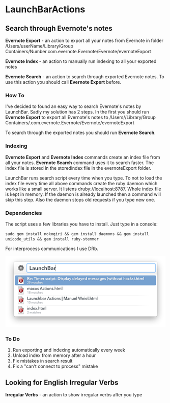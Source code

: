 LaunchBarActions
================

## Search through Evernote's notes

**Evernote Export** - an action to export all your notes from Evernote in folder /Users/userName/Library/Group Containers/Number.com.evernote.Evernote/Evernote/evernoteExport

**Evernote Index** - an action to manually run indexing to all your exported notes

**Evernote Search** - an action to search through exported Evernote notes. To use this action you should call **Evernote Export** before.

### How To
I've decided to found an easy way to search Evernote's notes by LaunchBar. Sadly my solution has 2 steps. In the first you should run **Evernote Export** to export all Evernote's notes to /Users/<userName>/Library/Group Containers/<Number>.com.evernote.Evernote/Evernote/evernoteExport

To search through the exported notes you should run **Evernote Search**.

### Indexing
**Evernote Export** and **Evernote Index** commands create an index file from all your notes. **Evernote Search** command uses it to search faster. The index file is stored in the storedindex file in the evernoteExport folder.

LaunchBar runs search script every time when you type. To not to load the index file every time all above commands create the ruby daemon which works like a small server. It listens druby://localhost:8787. Whole index file is kept in memory. If the daemon is already launched then a command will skip this step. Also the daemon stops old requests if you type new one. 

### Dependencies
The script uses a few libraries you have to install. Just type in a console:

```
sudo gem install nokogiri && gem install daemons && gem install unicode_utils && gem install ruby-stemmer
```

For interprocess communications I use DRb.


![alt tag](https://raw.githubusercontent.com/soniccat/LaunchBarActions/master/img/EvernoteExport.png)

### To Do
1. Run exporting and indexing automatically every week
2. Unload index from memory after a hour
3. Fix mistakes in search result
4. Fix a "can't connect to process" mistake

## Looking for English Irregular Verbs

**Irregular Verbs** - an action to show irregular verbs after you type
